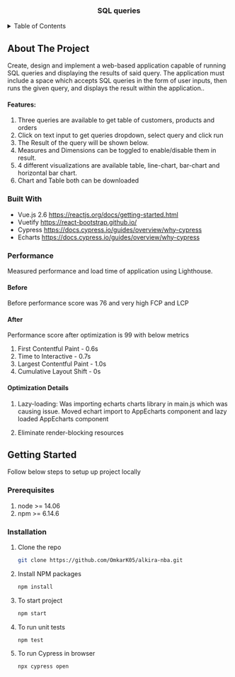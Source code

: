 <h3 align="center">SQL queries</h3>

<!-- TABLE OF CONTENTS -->
<details>
  <summary>Table of Contents</summary>
  <ol>
    <li>
      <a href="#about-the-project">About The Project</a>
      <ul>
        <li><a href="#built-with">Built With</a></li>
      </ul>
    </li>
    <li>
      <a href="#performance">Prformance</a>
      <ul>
        <li><a href="#before">Before</a></li>
        <li><a href="#after">After Optimization</a></li>
        <li><a href="#optimization-details">Optimization Detail</a></li>
      </ul>
    </li>
    <li>
      <a href="#getting-started">Getting Started</a>
      <ul>
        <li><a href="#prerequisites">Prerequisites</a></li>
        <li><a href="#installation">Installation</a></li>
      </ul>
    </li>
  </ol>
</details>

<!-- ABOUT THE PROJECT -->

## About The Project

Create, design and implement a web-based application capable of running SQL queries and displaying the results of said query. The application must include a space which accepts SQL queries in the form of user inputs, then runs the given query, and displays the result within the application..

#### Features: 

1. Three queries are available to get table of customers, products and orders
2. Click on text input to get queries dropdown, select query and click run
3. The Result of the query will be shown below.
4. Measures and Dimensions can be toggled to enable/disable them in result.
5. 4 different visualizations are available table, line-chart, bar-chart and horizontal bar chart.
6. Chart and Table both can be downloaded

### Built With

- Vue.js 2.6 https://reactjs.org/docs/getting-started.html
- Vuetify https://react-bootstrap.github.io/
- Cypress https://docs.cypress.io/guides/overview/why-cypress
- Echarts https://docs.cypress.io/guides/overview/why-cypress

<!-- GETTING STARTED -->

### Performance
Measured performance and load time of application using Lighthouse.

#### Before
Before performance score was 76 and very high FCP and LCP

#### After
Performance score after optimization is 99 with below metrics
1. First Contentful Paint - 0.6s
2. Time to Interactive - 0.7s
3. Largest Contentful Paint - 1.0s
4. Cumulative Layout Shift - 0s

#### Optimization Details
1. Lazy-loading:
    Was importing echarts charts library in main.js which was causing issue.
    Moved echart import to AppEcharts component and lazy loaded AppEcharts component

2. Eliminate render-blocking resources


## Getting Started

Follow below steps to setup up project locally

### Prerequisites

1. node >= 14.06
2. npm >= 6.14.6

### Installation

1. Clone the repo
   ```sh
   git clone https://github.com/OmkarK05/alkira-nba.git
   ```
2. Install NPM packages
   ```sh
   npm install
   ```
3. To start project
   ```sh
   npm start
   ```
4. To run unit tests
   ```sh
   npm test
   ```
5. To run Cypress in browser
   ```sh
   npx cypress open
   ```